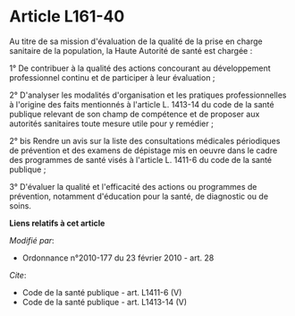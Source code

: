 # Article L161-40

Au titre de sa mission d'évaluation de la qualité de la prise en charge sanitaire de la population, la Haute Autorité de
santé est chargée : 

1° De contribuer à la qualité des actions concourant au développement professionnel continu et de participer à leur
évaluation ; 

2° D'analyser les modalités d'organisation et les pratiques professionnelles à l'origine des faits mentionnés à l'article L.
1413-14 du code de la santé publique relevant de son champ de compétence et de proposer aux autorités sanitaires toute mesure
utile pour y remédier ; 

2° bis Rendre un avis sur la liste des consultations médicales périodiques de prévention et des examens de dépistage mis en
oeuvre dans le cadre des programmes de santé visés à l'article L. 1411-6 du code de la santé publique ; 

3° D'évaluer la qualité et l'efficacité des actions ou programmes de prévention, notamment d'éducation pour la santé, de
diagnostic ou de soins.

**Liens relatifs à cet article**

_Modifié par_:

  - Ordonnance n°2010-177 du 23 février 2010 - art. 28

_Cite_:

  - Code de la santé publique - art. L1411-6 (V)
  - Code de la santé publique - art. L1413-14 (V)
